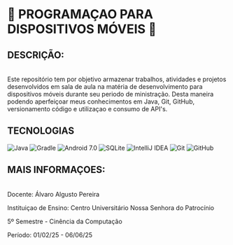 # 📱 PROGRAMAÇAO PARA DISPOSITIVOS MÓVEIS 📱
## DESCRIÇÃO:
<p><br>Este repositório tem por objetivo armazenar trabalhos, atividades e projetos desenvolvidos em sala de aula na matéria de desenvolvimento para dispositivos móveis durante seu periodo de ministração. Desta maneira podendo aperfeiçoar meus conhecimentos em Java, Git, GitHub, versionamento código e utilizaçao e consumo de API's.</p>    

## TECNOLOGIAS
![Java](https://img.shields.io/badge/java-%23ED8B00.svg?style=for-the-badge&logo=openjdk&logoColor=white)
![Gradle](https://img.shields.io/badge/Gradle-02303A.svg?style=for-the-badge&logo=Gradle&logoColor=white)
![Android 7.0](https://img.shields.io/badge/Android-3DDC84?style=for-the-badge&logo=android&logoColor=white)
![SQLite](https://img.shields.io/badge/sqlite-%2307405e.svg?style=for-the-badge&logo=sqlite&logoColor=white)
![IntelliJ IDEA](https://img.shields.io/badge/IntelliJIDEA-000000.svg?style=for-the-badge&logo=intellij-idea&logoColor=white)
![Git](https://img.shields.io/badge/git-%23F05033.svg?style=for-the-badge&logo=git&logoColor=white)
![GitHub](https://img.shields.io/badge/github-%23121011.svg?style=for-the-badge&logo=github&logoColor=white)


## MAIS INFORMAÇOES:
<p><br>Docente: Álvaro Algusto Pereira </p>
<p> Instituiçao de Ensino: Centro Universitário Nossa Senhora do Patrocínio</p> 
<p> 5º Semestre - Cinência da Computação</p> 
<p> Período: 01/02/25 - 06/06/25</p>
